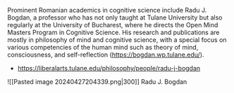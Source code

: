 Prominent Romanian academics in cognitive science include Radu J. Bogdan, a professor who has not only taught at Tulane University but also regularly at the University of Bucharest, where he directs the Open Mind Masters Program in Cognitive Science. His research and publications are mostly in philosophy of mind and cognitive science, with a special focus on various competencies of the human mind such as theory of mind, consciousness, and self-reflection (https://bogdan.wp.tulane.edu/).


- https://liberalarts.tulane.edu/philosophy/people/radu-j-bogdan


![[Pasted image 20240427204339.png|300]]
Radu J. Bogdan